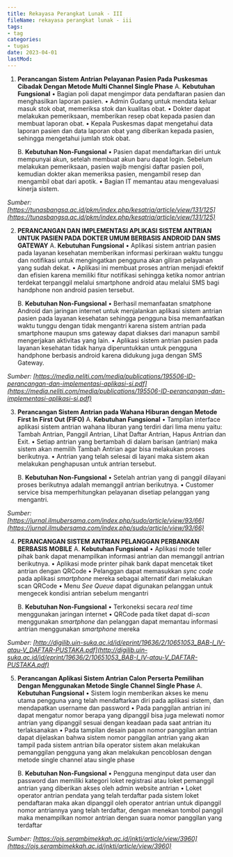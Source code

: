 ```yaml
---
title: Rekayasa Perangkat Lunak - III
fileName: rekayasa perangkat lunak - iii
tags:
- tag
categories:
- tugas
date: 2023-04-01
lastMod: 
---
```

1. **Perancangan Sistem Antrian Pelayanan Pasien Pada Puskesmas Cibadak Dengan Metode Multi Channel Single Phase**
    A. **Kebutuhan Fungsional**
    • Bagian poli dapat mengimpor data pendaftaran pasien dan menghasilkan laporan pasien.
    • Admin Gudang untuk mendata keluar masuk stok obat, memeriksa stok dan
kualitas obat.
    • Dokter dapat melakukan pemeriksaan, memberikan resep obat kepada pasien dan membuat laporan obat.
    • Kepala Puskesmas dapat mengetahui data laporan pasien dan data laporan obat yang diberikan kepada pasien, sehingga mengetahui jumlah stok obat.

    B. **Kebutuhan Non-Fungsional**
    • Pasien dapat mendaftarkan diri untuk mempunyai akun, setelah membuat akun
baru dapat login. Sebelum melakukan pemeriksaan, pasien wajib mengisi daftar pasien poli, kemudian dokter akan memeriksa pasien, mengambil resep dan mengambil obat dari apotik.
     • Bagian IT memantau atau mengevaluasi kinerja sistem.

*Sumber: [https://tunasbangsa.ac.id/pkm/index.php/kesatria/article/view/131/125](https://tunasbangsa.ac.id/pkm/index.php/kesatria/article/view/131/125)*



2. **PERANCANGAN DAN IMPLEMENTASI APLIKASI SISTEM ANTRIAN UNTUK PASIEN PADA DOKTER UMUM BERBASIS ANDROID DAN SMS GATEWAY**
    A. **Kebutuhan Fungsional**
    • Aplikasi sistem antrian pasien pada layanan kesehatan memberikan informasi perkiraan waktu tunggu dan notifikasi untuk mengingatkan pengguna akan giliran pelayanan yang sudah dekat.
    • Aplikasi ini membuat proses antrian menjadi efektif dan efisien karena memiliki fitur notifikasi sehingga ketika nomor antrian terdekat terpanggil melalui smartphone android atau melalui SMS bagi handphone non android pasien tersebut.

    B. **Kebutuhan Non-Fungsional**
    • Berhasil memanfaatan smatphone Android dan jaringan internet untuk menjalankan aplikasi sistem antrian pasien pada layanan kesehatan sehingga pengguna bisa memanfaatkan waktu tunggu dengan tidak mengantri karena sistem antrian pada smartphone maupun sms gateway dapat diakses dari manapun sambil mengerjakan aktivitas yang lain.
    • Aplikasi sistem antrian pasien pada layanan kesehatan tidak hanya diperuntukkan untuk pengguna handphone berbasis android karena didukung juga dengan SMS Gateway.

*Sumber: [https://media.neliti.com/media/publications/195506-ID-perancangan-dan-implementasi-aplikasi-si.pdf](https://media.neliti.com/media/publications/195506-ID-perancangan-dan-implementasi-aplikasi-si.pdf)*



3. **Perancangan Sistem Antrian pada Wahana Hiburan dengan Metode First In First Out (FIFO)**
    A. **Kebutuhan Fungsional**
    • Tampilan interface aplikasi sistem antrian wahana liburan yang terdiri dari lima menu yaitu: Tambah Antrian, Panggil Antrian, Lihat Daftar Antrian, Hapus Antrian dan Exit.
    • Setiap antrian yang bertambah di dalam barisan (antrian) maka sistem akan memilih Tambah Antrian agar bisa melakukan proses berikutnya.
    • Antrian yang telah selesai di layani maka sistem akan melakukan penghapusan untuk antrian tersebut.

    B. **Kebutuhan Non-Fungsional**
    • Setelah antrian yang di panggil dilayani proses berikutnya adalah memanggil antrian berikutnya.
    • Customer service bisa memperhitungkan pelayanan disetiap pelanggan yang mengantri.

*Sumber: [https://jurnal.ilmubersama.com/index.php/sudo/article/view/93/66](https://jurnal.ilmubersama.com/index.php/sudo/article/view/93/66)*



4. **PERANCANGAN SISTEM ANTRIAN PELANGGAN PERBANKAN BERBASIS MOBILE**
    A. **Kebutuhan Fungsional**
    • Aplikasi mode teller pihak bank dapat menampilkan informasi antrian dan memanggil antrian berikutnya.
    • Aplikasi mode printer pihak bank dapat mencetak tiket antrian dengan QRCode
    • Pelanggan dapat memasukkan *sync code* pada aplikasi *smartphone* mereka sebagai alternatif dari melakukan scan QRCode
    • Menu *See Queue* dapat digunakan pelanggan untuk mengecek kondisi antrian sebelum mengantri

    B. **Kebutuhan Non-Fungsional**
    • Terkoneksi secara *real time* menggunakan jaringan internet
    • QRCode pada tiket dapat di-*scan* menggunakan *smartphone* dan pelanggan dapat memantau informasi antrian menggunakan *smartphone* mereka

*Sumber: [http://digilib.uin-suka.ac.id/id/eprint/19636/2/10651053_BAB-I_IV-atau-V_DAFTAR-PUSTAKA.pdf](http://digilib.uin-suka.ac.id/id/eprint/19636/2/10651053_BAB-I_IV-atau-V_DAFTAR-PUSTAKA.pdf)*



5. **Perancangan Aplikasi Sistem Antrian Calon Perserta Pemilihan Dengan Menggunakan Metode Single Channel Single Phase**
    A. **Kebutuhan Fungsional**
    • Sistem login memberikan akses ke menu utama pengguna yang telah mendaftarkan diri pada aplikasi sistem, dan mendapatkan username dan password
    • Pada panggilan antrian ini dapat mengatur nomor berapa yang dipanggil bisa juga melewati nomor antrian yang dipanggil sesuai dengan keadaan pada saat antrian itu terlaksanakan
    • Pada  tampilan  desain  papan  nomor  panggilan  antrian  dapat dijelaskan bahwa sistem nomor panggilan antrian yang akan tampil pada sistem antrian bila operator sistem akan melakukan pemanggilan pengguna yang akan melakukan pencoblosan dengan metode single channel atau single phase

    B. **Kebutuhan Non-Fungsional**
    • Pengguna menginput data user dan password dan memiliki kategori loket registrasi atau loket pemanggil antrian yang diberikan akses oleh admin website antrian
    • Loket operator antrian pendata yang telah terdaftar pada sistem loket pendaftaran maka akan dipanggil oleh operator antrian untuk dipanggil nomor antriannya yang telah terdaftar, dengan menekan tombol panggil maka  menampilkan  nomor antrian dengan  suara nomor panggilan  yang terdaftar



*Sumber: [https://ojs.serambimekkah.ac.id/jnkti/article/view/3960](https://ojs.serambimekkah.ac.id/jnkti/article/view/3960)*
